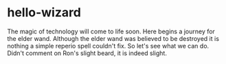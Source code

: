 # hello-wizard
The magic of technology will come to life soon. Here begins a journey for the elder wand. 
Although the elder wand was believed to be destroyed it is nothing a simple reperio spell couldn't fix.
So let's see what we can do.
Didn't comment on Ron's slight beard, it is indeed slight.
